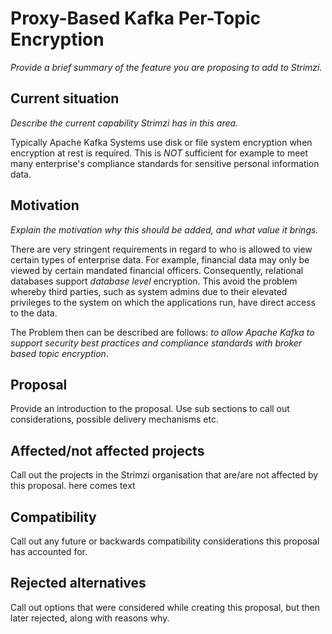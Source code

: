 <!-- This template is provided as an example with sections you may wish to comment on with respect to your proposal. Add or remove sections as required to best articulate the proposal. -->

# Proxy-Based Kafka Per-Topic Encryption

*Provide a brief summary of the feature you are proposing to add to Strimzi.*

## Current situation

*Describe the current capability Strimzi has in this area.*


Typically Apache Kafka Systems use disk or file system encryption when
encryption at rest is required. This is *NOT* sufficient for example
to meet many enterprise's compliance standards for sensitive personal information data.

## Motivation

*Explain the motivation why this should be added, and what value it brings.*


There are very  stringent requirements in regard to who  is allowed to
view certain types of enterprise data. For example, financial data may
only be viewed by  certain mandated financial officers.  Consequently,
relational databases  support _database level_  encryption.
This avoid the problem whereby third parties, such as system admins due
to their elevated privileges to the system on which the applications
run, have direct access to the data.


The Problem then can be described are follows: *to allow Apache Kafka to support security best practices and compliance standards with broker based topic encryption*.
## Proposal

Provide an introduction to the proposal. Use sub sections to call out considerations, possible delivery mechanisms etc.

## Affected/not affected projects

Call out the projects in the Strimzi organisation that are/are not affected by this proposal. 
here comes text

## Compatibility

Call out any future or backwards compatibility considerations this proposal has accounted for.

## Rejected alternatives

Call out options that were considered while creating this proposal, but then later rejected, along with reasons why.
